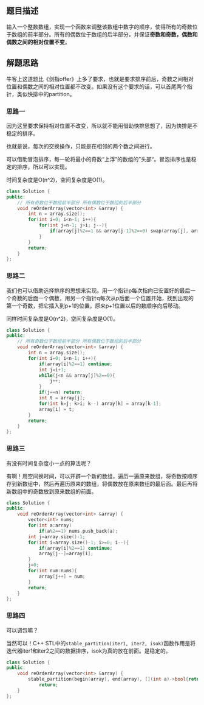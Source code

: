 ## 题目描述

输入一个整数数组，实现一个函数来调整该数组中数字的顺序，使得所有的奇数位于数组的前半部分。所有的偶数位于数组的后半部分，并保证**奇数和奇数，偶数和偶数之间的相对位置不变**。

## 解题思路

牛客上这道题比《剑指offer》上多了要求，也就是要求排序前后，奇数之间相对位置和偶数之间的相对位置都不改变。如果没有这个要求的话，可以首尾两个指针，类似快排中的partition。

### 思路一

因为这里要求保持相对位置不改变，所以就不能用借助快排思想了，因为快排是不稳定的排序。

也就是说，每次的交换操作，只能是在相邻的两个数之间进行。

可以借助冒泡排序，每一轮将最小的奇数“上浮”的数组的”头部“。冒泡排序也是稳定的排序，所以可以实现。

时间复杂度是O(n^2)，空间复杂度是O(1)。

```cpp
class Solution {
public:
    // 所有奇数位于数组前半部分 所有偶数位于数组的后半部分
    void reOrderArray(vector<int> &array) {
        int n = array.size();
        for(int i=0; i<n-1; i++){
            for(int j=n-1; j>i; j--){
                if(array[j]%2==1 && array[j-1]%2==0) swap(array[j], array[j-1]);
            }
        }
        return;
    }
};
```

### 思路二

我们也可以借助选择排序的思想来实现。用一个指针p每次指向已安置好的最后一个奇数的后面一个偶数，用另一个指针q每次从p后面一个位置开始，找到出现的第一个奇数，把它插入到p+1的位置，原来p+1位置以后的数顺序向后移动。

同样时间复杂度是O(n^2)，空间复杂度是O(1)。

```cpp
class Solution {
public:
    // 所有奇数位于数组前半部分 所有偶数位于数组的后半部分
    void reOrderArray(vector<int> &array) {
        int n = array.size();
        for(int i=0; i<n-1; i++){
            if(array[i]%2==1) continue;
            int j=i+1;
            while(j<n && array[j]%2==0){
                j++;
            }
            if(j==n) return;
            int t = array[j];
            for(int k=j; k>i; k--) array[k] = array[k-1];
            array[i] = t;
        }
        return;
    }
};
```

### 思路三

有没有时间复杂度小一点的算法呢？

有啊！用空间换时间，可以开辟一个新的数组，遍历一遍原来数组，将奇数按顺序存到新数组中，然后再遍历原来的数组，将偶数放在原来数组的最后面。最后再将新数组中的奇数放到原来数组的前面。

```cpp
class Solution {
public:
    void reOrderArray(vector<int> &array) {
        vector<int> nums;
        for(int a:array)
            if(a%2==1) nums.push_back(a);
        int j=array.size()-1;
        for(int i=array.size()-1; i>=0; i--){
            if(array[i]%2==1) continue;
            array[j--]=array[i];
        }
        j=0;
        for(int num:nums){
            array[j++] = num;
        }
        return;
    }
};
```

### 思路四

可以调包嘛？

当然可以！C++ STL中的`stable_partition(iter1, iter2, isok)`函数作用是将迭代器iter1和iter2之间的数据排序，isok为真的放在前面。是稳定的。

```cpp
class Solution {
public:
    void reOrderArray(vector<int> &array) {
        stable_partition(begin(array), end(array), [](int a)->bool{return a%2==1;});
            return;
    }
};
```

